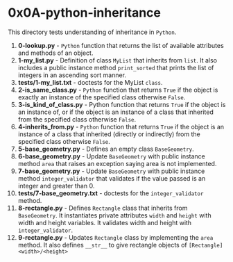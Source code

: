 # 0x0A-python-inheritance
This directory tests understanding of inheritance in `Python`.
1. **0-lookup.py** - `Python` function that returns the list of available attributes and methods of an object.
2. **1-my_list.py** - Definition of class `MyList` that inherits from `list`. It also includes a public instance method `print_sorted` that prints the list of integers in an ascending sort manner.
3. **tests/1-my_list.txt** - doctests for the MyList `class`.
4. **2-is_same_class.py** - `Python` function that returns `True` if the object is exactly an instance of the specified class otherwise `False`.
5. **3-is_kind_of_class.py** - Python function that returns `True` if the object is an instance of, or if the object is an instance of a class that inherited from the specified class otherwise `False`.
6. **4-inherits_from.py** - `Python` function that returns `True` if the object is an instance of a class that inherited (directly or indirectly) from the specified class otherwise `False`.
7. **5-base_geometry.py** -  Defines an empty class `BaseGeometry`.
8. **6-base_geometry.py** - Update `BaseGeometry` with public instance method `area` that raises an exception saying area is not implemented.
9. **7-base_geometry.py** - Update `BaseGeometry` with public instance method `integer_validator` that validates if the value passed is an integer and greater than 0.
10. **tests/7-base_geometry.txt** - doctests for the `integer_validator` method.
11. **8-rectangle.py** - Defines `Rectangle` class that inherits from `BaseGeometry`. It instantiates private attributes `width` and `height` with width and height variables. It validates width and height with `integer_validator`.
12. **9-rectangle.py** - Updates `Rectangle` class by implementing the `area` method. It also defines `__str__` to give rectangle objects of `[Rectangle] <width>/<height>`
